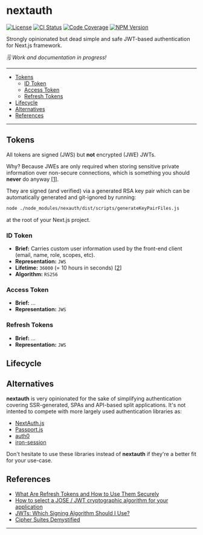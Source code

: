 # nextauth

[![License][img-license]][lnk-license]
[![CI Status][img-github]][lnk-github]
[![Code Coverage][img-codecov]][lnk-codecov]
[![NPM Version][img-npm]][lnk-npm]

Strongly opinionated but dead simple and safe JWT-based authentication for Next.js framework.

_🗒️ Work and documentation in progress!_

---

- [Tokens](#tokens)
  - [ID Token](#id-token)
  - [Access Token](#access-token)
  - [Refresh Tokens](#refresh-tokens)
- [Lifecycle](#lifecycle)
- [Alternatives](#alternatives)
- [References](#references)

---

## Tokens

All tokens are signed (JWS) but **not** encrypted (JWE) JWTs.

Why? Because JWEs are only required when storing sensitive private information over non-secure connections,
which is something you should **never** do anyway [[1]][lnk-jwt-rfc-privacy].

They are signed (and verified) via a generated RSA key pair
which can be automatically generated and git-ignored by running:

```sh
node ./node_modules/nexauth/dist/scripts/generateKeyPairFiles.js
```

at the root of your Next.js project.

### ID Token

- **Brief:** Carries custom user information used by the front-end client (email, name, role, scopes, etc).
- **Representation:** `JWS`
- **Lifetime:** `36000` (= 10 hours in seconds) [[2][lnk-signing-algorithms]]
- **Algorithm:** `RS256`

### Access Token

- **Brief:** ...
- **Representation:** `JWS`

### Refresh Tokens

- **Brief:** ...
- **Representation:** `JWS`

## Lifecycle

## Alternatives

**nextauth** is very opinionated for the sake of simplifying authentication covering SSR-generated, SPAs and
API-based split applications. It's not intented to compete with more largely used authentication libraries as:

- [NextAuth.js](https://next-auth.js.org/)
- [Passport.js](https://www.passportjs.org/)
- [auth0](https://auth0.com/)
- [iron-session](https://github.com/vvo/iron-session)

Don't hesitate to use these libraries instead of **nextauth** if they're a better fit for your use-case.

## References

- [What Are Refresh Tokens and How to Use Them Securely](https://auth0.com/blog/refresh-tokens-what-are-they-and-when-to-use-them/)
- [How to select a JOSE / JWT cryptographic algorithm for your application](https://connect2id.com/products/nimbus-jose-jwt/algorithm-selection-guide)
- [JWTs: Which Signing Algorithm Should I Use?](https://www.scottbrady91.com/jose/jwts-which-signing-algorithm-should-i-use)
- [Cipher Suites Demystified](https://joehonton.medium.com/cipher-suites-demystified-ada2e97be9c9)

---

[img-codecov]: https://img.shields.io/codecov/c/github/betagouv/nexauth/main?style=flat-square
[img-github]: https://img.shields.io/github/workflow/status/betagouv/nexauth/Check/main?style=flat-square
[img-license]: https://img.shields.io/github/license/betagouv/nexauth?style=flat-square
[img-npm]: https://img.shields.io/npm/v/nexauth?style=flat-square
[lnk-codecov]: https://codecov.io/gh/betagouv/nexauth/branch/main
[lnk-github]: https://github.com/betagouv/nexauth/actions?query=branch%3Amain++
[lnk-license]: https://github.com/betagouv/nexauth/blob/main/LICENSE
[lnk-npm]: https://www.npmjs.com/package/nexauth

[lnk-jwt-rfc-privacy]: https://www.rfc-editor.org/rfc/rfc7519#section-11.2
[lnk-signing-algorithms]: https://auth0.com/docs/best-practices/token-best-practices#signing-algorithms-
